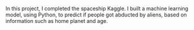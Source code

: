 In this project, I completed the spaceship Kaggle. I built a machine learning model, using Python, to predict if people got abducted by aliens, based on information such as home planet and age.
